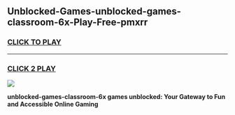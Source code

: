 
## Unblocked-Games-unblocked-games-classroom-6x-Play-Free-pmxrr
<h3>
<a href="https://premium76.site?title=unblocked-games-classroom-6x&ref=10A">CLICK TO PLAY</a></h3>
<hr>

<h3>
<a href="https://premium76.site?title=unblocked-games-classroom-6x&ref=10A">CLICK 2 PLAY</a>
  
</h3>

<a href="https://premium76.site?title=unblocked-games-classroom-6x&ref=10A"><img src="https://clearcache.store/games.png"></a>


**unblocked-games-classroom-6x games unblocked: Your Gateway to Fun and Accessible Online Gaming**
